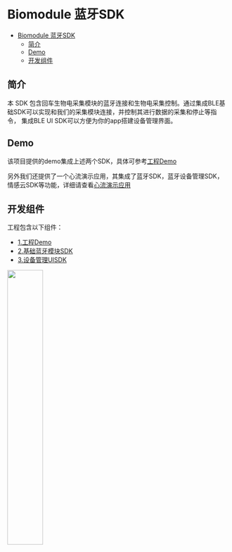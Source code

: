 # Biomodule 蓝牙SDK 

- [Biomodule 蓝牙SDK](#biomodule-%e8%93%9d%e7%89%99sdk)
  - [简介](#%e7%ae%80%e4%bb%8b)
  - [Demo](#demo)
  - [开发组件](#%e5%bc%80%e5%8f%91%e7%bb%84%e4%bb%b6)

## 简介

本 SDK 包含回车生物电采集模块的蓝牙连接和生物电采集控制。通过集成BLE基础SDK可以实现和我们的采集模块连接，并控制其进行数据的采集和停止等指令，
集成BLE UI SDK可以方便为你的app搭建设备管理界面。

## Demo
该项目提供的demo集成上述两个SDK，具体可参考[工程Demo](demo/README.md)

另外我们还提供了一个心流演示应用，其集成了蓝牙SDK，蓝牙设备管理SDK，情感云SDK等功能，详细请查看[心流演示应用](https://github.com/Entertech/Enter-Affective-Cloud-Demo-Android)

## 开发组件

工程包含以下组件：

- [1.工程Demo](demo/README.md)
- [2.基础蓝牙模块SDK](https://github.com/Entertech/Enter-Biomodule-BLE-Android-SDK/tree/master/ble)
- [3.设备管理UISDK](https://github.com/Entertech/Enter-Biomodule-BLE-Android-SDK/tree/master/bleuisdk)

<img src="https://github.com/EnterTech/Flowtime-BLE-SDK-Android/blob/master/docimage/flowtimeble_project.jpg" width="40%">

